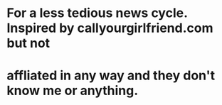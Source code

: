 # For a less tedious news cycle. Inspired by callyourgirlfriend.com but not
# affliated in any way and they don't know me or anything.
